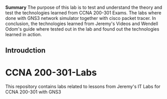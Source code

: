 <!-- Improved compatibility of back to top link: See: https://github.com/othneildrew/Best-README-Template/pull/73 -->
<a name="readme-top"></a>


<!-- ABOUT THIS REPOSITORY -->
**Summary**
The purpose of this lab is to test and understand the theory and test the technologies learned from CCNA 200-301 Exams. The labs where done with GNS3 network simulator together with cisco packet tracer. In conclusion, the technologies learned from Jeremy's Videos and Wendell Odom's guide where tested out in the lab and found out the technologies learned in action.

## Introudction
# CCNA 200-301-Labs
This repository contains labs related to lessons from Jeremy's IT Labs for CCNA 200-301 with GNS3
